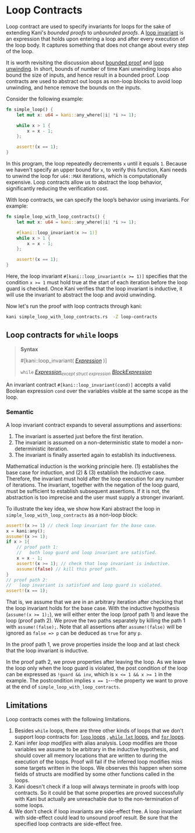 # Loop Contracts

Loop contract are used to specify invariants for loops for the sake of extending Kani's *bounded proofs* to *unbounded proofs*.
A [loop invariant](https://en.wikipedia.org/wiki/Loop_invariant) is an expression that holds upon entering a loop and after every execution of the loop body.
It captures something that does not change about every step of the loop.

It is worth revisiting the discussion about [bounded proof](../../tutorial-loop-unwinding.md#bounded-proof) and
[loop unwinding](../../tutorial-loop-unwinding.md#loops-unwinding-and-bounds). In short, bounds of number of time Kani unwinding loops also bound the size of inputs,
and hence result in a bounded proof.
Loop contracts are used to abstract out loops as non-loop blocks to avoid loop unwinding, and hence remove the bounds on the inputs.

Consider the following example:

``` Rust
fn simple_loop() {
    let mut x: u64 = kani::any_where(|i| *i >= 1);

    while x > 1 {
        x = x - 1;
    };

    assert!(x == 1);
}
```

In this program, the loop repeatedly decrements `x` until it equals `1`. Because we haven't specify an upper bound for `x`, to verify this function,
Kani needs to unwind the loop for `u64::MAX` iterations, which is computationally expensive. Loop contracts allow us to abstract the loop behavior, significantly reducing the verification cost.

With loop contracts, we can specify the loop’s behavior using invariants. For example:

``` Rust
fn simple_loop_with_loop_contracts() {
    let mut x: u64 = kani::any_where(|i| *i >= 1);

    #[kani::loop_invariant(x >= 1)]
    while x > 1 {
        x = x - 1;
    };

    assert!(x == 1);
}
```

Here, the loop invariant `#[kani::loop_invariant(x >= 1)]` specifies that the condition `x >= 1` must hold true at the start of each iteration before the loop guard is
 checked. Once Kani verifies that the loop invariant is inductive, it will use the invariant to abstract the loop and avoid unwinding. 

 Now let's run the proof with loop contracts through kani:
 ``` bash
kani simple_loop_with_loop_contracts.rs  -Z loop-contracts
 ```


## Loop contracts for `while` loops

> **Syntax**
> 
> \#\[kani::loop_invariant\( [_Expression_](https://doc.rust-lang.org/reference/expressions.html) \)\]
> 
>  `while` [_Expression_](https://doc.rust-lang.org/reference/expressions.html)<sub>_except struct expression_</sub> [_BlockExpression_](https://doc.rust-lang.org/reference/expressions/block-expr.html)


An invariant contract `#[kani::loop_invariant(cond)]` accepts a valid Boolean expression `cond` over the variables visible at the same scope as the loop.

### Semantic
A loop invariant contract expands to several assumptions and assertions:
1. The invariant is asserted just before the first iteration.
2. The invariant is assumed on a non-deterministic state to model a non-deterministic iteration.
3. The invariant is finally asserted again to establish its inductiveness.

Mathematical induction is the working principle here. (1) establishes the base case for induction, and (2) & (3) establish the inductive case.
Therefore, the invariant must hold after the loop execution for any number of iterations. The invariant, together with the negation of the loop guard,
must be sufficient to establish subsequent assertions. If it is not, the abstraction is too imprecise and the user must supply a stronger invariant.

To illustrate the key idea, we show how Kani abstract the loop in `simple_loop_with_loop_contracts` as a non-loop block:
``` Rust
assert!(x >= 1) // check loop invariant for the base case.
x = kani:any();
assume!(x >= 1);
if x > 1{
    // proof path 1:
    //   both loop guard and loop invariant are satisfied.
    x = x - 1;
    assert!(x >= 1); // check that loop invariant is inductive.
    assume!(false) // kill this proof path.
}
// proof path 2:
//   loop invariant is satisfied and loop guard is violated.
assert!(x == 1);
```
That is, we assume that we are in an arbitrary iteration after checking that the loop invariant holds for the base case. With the inductive hypothesis (`assume!(x >= 1);`),
we will either enter the loop (proof path 1) and leave the loop (proof path 2). We prove the two paths separately by killing the path 1 with `assume!(false);`.
Note that all assertions after `assume!(false)` will be ignored as `false => p` can be deduced as `true` for any `p`.

In the proof path 1, we prove properties inside the loop and at last check that the loop invariant is inductive.

In the proof path 2, we prove properties after leaving the loop. As we leave the loop only when the loop guard is violated, the post condition of the loop can be expressed as
`!guard && inv`, which is `x <= 1 && x >= 1` in the example. The postcondition implies `x == 1`---the property we want to prove at the end of `simple_loop_with_loop_contracts`.


## Limitations

Loop contracts comes with the following limitations.

1. Besides `while` loops, there are three other kinds of loops that we don't support loop contracts for: [`loop` loops](https://doc.rust-lang.org/reference/expressions/loop-expr.html#infinite-loops)
   , [`while let` loops](https://doc.rust-lang.org/reference/expressions/loop-expr.html#predicate-pattern-loops), and [`for` loops](https://doc.rust-lang.org/reference/expressions/loop-expr.html#iterator-loops).
2. Kani infer *loop modifies* with alias analysis. Loop modifies are those variables we assume to be arbitrary in the inductive hypothesis, and should cover all memory locations that are written to during the execution of the loops. Proof will fail if the inferred loop modifies miss some targets written in the loops.
   We observes this happen when some fields of structs are modified by some other functions called in the loops.
3. Kani doesn't check if a loop will always terminate in proofs with loop contracts. So it could be that some properties are proved successfully with Kani but actually are unreachable due to the non-termination of some loops.
4. We don't check if loop invariants are side-effect free. A loop invariant with side-effect could lead to unsound proof result. Be sure that the specified loop contracts are side-effect free.
